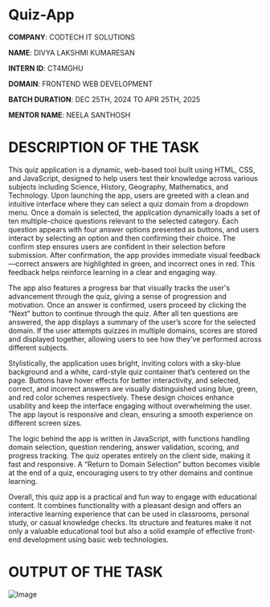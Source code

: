 # Quiz-App

**COMPANY**: CODTECH IT SOLUTIONS

**NAME**: DIVYA LAKSHMI KUMARESAN

**INTERN ID**: CT4MGHU

**DOMAIN**: FRONTEND WEB DEVELOPMENT

**BATCH DURATION**: DEC 25TH, 2024 TO APR 25TH, 2025

**MENTOR NAME**: NEELA SANTHOSH

# DESCRIPTION OF THE TASK


This quiz application is a dynamic, web-based tool built using HTML, CSS, and JavaScript, designed to help users test their knowledge across various subjects including Science, History, Geography, Mathematics, and Technology. Upon launching the app, users are greeted with a clean and intuitive interface where they can select a quiz domain from a dropdown menu. Once a domain is selected, the application dynamically loads a set of ten multiple-choice questions relevant to the selected category. Each question appears with four answer options presented as buttons, and users interact by selecting an option and then confirming their choice. The confirm step ensures users are confident in their selection before submission. After confirmation, the app provides immediate visual feedback—correct answers are highlighted in green, and incorrect ones in red. This feedback helps reinforce learning in a clear and engaging way.

The app also features a progress bar that visually tracks the user's advancement through the quiz, giving a sense of progression and motivation. Once an answer is confirmed, users proceed by clicking the “Next” button to continue through the quiz. After all ten questions are answered, the app displays a summary of the user’s score for the selected domain. If the user attempts quizzes in multiple domains, scores are stored and displayed together, allowing users to see how they’ve performed across different subjects.

Stylistically, the application uses bright, inviting colors with a sky-blue background and a white, card-style quiz container that’s centered on the page. Buttons have hover effects for better interactivity, and selected, correct, and incorrect answers are visually distinguished using blue, green, and red color schemes respectively. These design choices enhance usability and keep the interface engaging without overwhelming the user. The app layout is responsive and clean, ensuring a smooth experience on different screen sizes.

The logic behind the app is written in JavaScript, with functions handling domain selection, question rendering, answer validation, scoring, and progress tracking. The quiz operates entirely on the client side, making it fast and responsive. A “Return to Domain Selection” button becomes visible at the end of a quiz, encouraging users to try other domains and continue learning.

Overall, this quiz app is a practical and fun way to engage with educational content. It combines functionality with a pleasant design and offers an interactive learning experience that can be used in classrooms, personal study, or casual knowledge checks. Its structure and features make it not only a valuable educational tool but also a solid example of effective front-end development using basic web technologies.


# OUTPUT OF THE TASK 

![Image](https://github.com/user-attachments/assets/86810e28-6366-4db2-b8ec-bd4315a152f2)
